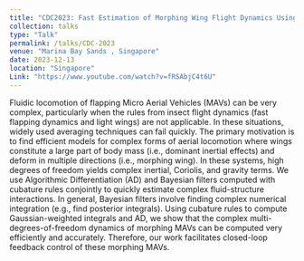 ```yaml
---
title: "CDC2023: Fast Estimation of Morphing Wing Flight Dynamics Using Neural Networks and Cubature Rules"
collection: talks
type: "Talk"
permalink: /talks/CDC-2023
venue: "Marina Bay Sands , Singapore"
date: 2023-12-13
location: "Singapore"
Link: "https://www.youtube.com/watch?v=fRSAbjC4t6U"
---
```


Fluidic locomotion of flapping Micro Aerial Vehicles (MAVs) can be very complex, particularly when the rules from insect flight dynamics (fast flapping dynamics and light wings) are not applicable. In these situations, widely used averaging techniques can fail quickly. The primary motivation is to find efficient models for complex forms of aerial locomotion where wings constitute a large part of body mass (i.e., dominant inertial effects) and deform in multiple directions (i.e., morphing wing). In these systems, high degrees of freedom yields complex inertial, Coriolis, and gravity terms. We use Algorithmic Differentiation (AD) and Bayesian filters computed with cubature rules conjointly to quickly estimate complex fluid-structure interactions. In general, Bayesian filters involve finding complex numerical integration (e.g., find posterior integrals). Using cubature rules to compute Gaussian-weighted integrals and AD, we show that the complex multi-degrees-of-freedom dynamics of morphing MAVs can be computed very efficiently and accurately. Therefore, our work facilitates closed-loop feedback control of these morphing MAVs.

